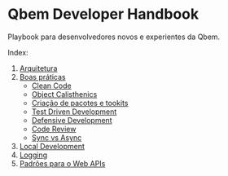 # Qbem Developer Handbook

Playbook para desenvolvedores novos e experientes da Qbem.

Index:
1. [Arquitetura]()
2. [Boas práticas](https://qbem-repos.github.io/developers/boas-praticas)
   - [Clean Code](https://qbem-repos.github.io/developers/boas-praticas/clean-code)
   - [Object Calisthenics]()
   - [Criação de pacotes e tookits](https://qbem-repos.github.io/developers/boas-praticas/package-best-pratices)
   - [Test Driven Development]()
   - [Defensive Development]()
   - [Code Review]()
   - [Sync vs Async]()
4. [Local Development]()
5. [Logging]()
6. [Padrões para o Web APIs]()
